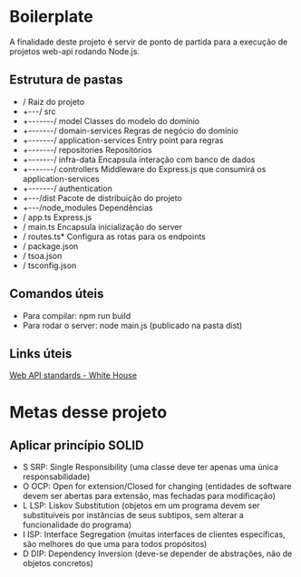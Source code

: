 # Boilerplate
A finalidade deste projeto é servir de ponto de partida para a execução de projetos web-api rodando Node.js.

## Estrutura de pastas

* /                               Raiz do projeto
* +---/ src
* +-------/ model                 Classes do modelo do domínio
* +-------/ domain-services       Regras de negócio do domínio
* +-------/ application-services  Entry point para regras
* +-------/ repositories          Repositórios
* +-------/ infra-data            Encapsula interação com banco de dados
* +-------/ controllers           Middleware do Express.js que consumirá os application-services
* +-------/ authentication
* +---/dist                       Pacote de distribuição do projeto
* +---/node_modules               Dependências
* / app.ts                        Express.js
* / main.ts                       Encapsula inicialização do server
* / routes.ts*                    Configura as rotas para os endpoints
* / package.json
* / tsoa.json
* / tsconfig.json

## Comandos úteis
* Para compilar: npm run build
* Para rodar o server: node main.js (publicado na pasta dist)

## Links úteis
[Web API standards - White House](https://github.com/WhiteHouse/api-standards)


# Metas desse projeto

## Aplicar princípio SOLID
* S SRP: Single Responsibility (uma classe deve ter apenas uma única responsabilidade)
* O	OCP: Open for extension/Closed for changing (entidades de software devem ser abertas para extensão, mas fechadas para modificação)
* L	LSP: Liskov Substitution (objetos em um programa devem ser substituíveis por instâncias de seus subtipos, sem alterar a funcionalidade do programa)
* I	ISP: Interface Segregation (muitas interfaces de clientes específicas, são melhores do que uma para todos propósitos)
* D	DIP: Dependency Inversion (deve-se depender de abstrações, não de objetos concretos)

